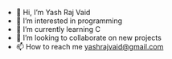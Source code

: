 - 👋 Hi, I’m Yash Raj Vaid
- 👀 I’m interested in programming
- 🌱 I’m currently learning C
- 💞️ I’m looking to collaborate on new projects
- 📫 How to reach me yashrajvaid@gmail.com

<!---
YashRajVaid/YashRajVaid is a ✨ special ✨ repository because its `README.md` (this file) appears on your GitHub profile.
You can click the Preview link to take a look at your changes.
--->
